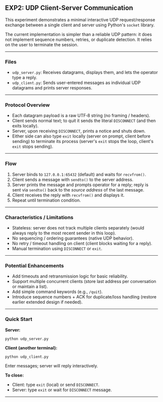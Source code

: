 ## EXP2: UDP Client-Server Communication

This experiment demonstrates a minimal interactive UDP request/response exchange between a single client and server using Python's `socket` library.

The current implementation is simpler than a reliable UDP pattern: it does not implement sequence numbers, retries, or duplicate detection. It relies on the user to terminate the session.

---

### Files

- `udp_server.py`: Receives datagrams, displays them, and lets the operator type a reply.
- `udp_client.py`: Sends user-entered messages as individual UDP datagrams and prints server responses.

---

### Protocol Overview

- Each datagram payload is a raw UTF‑8 string (no framing / headers).
- Client sends normal text; to quit it sends the literal `DISCONNECT` (and then exits locally).
- Server, upon receiving `DISCONNECT`, prints a notice and shuts down.
- Either side can also type `exit` locally (server on prompt, client before sending) to terminate its process (server's `exit` stops the loop, client's `exit` stops sending).

---

### Flow

1. Server binds to `127.0.0.1:65432` (default) and waits for `recvfrom()`.
2. Client sends a message with `sendto()` to the server address.
3. Server prints the message and prompts operator for a reply; reply is sent via `sendto()` back to the *source address* of the last message.
4. Client receives the reply with `recvfrom()` and displays it.
5. Repeat until termination condition.

---

### Characteristics / Limitations

- Stateless: server does not track multiple clients separately (would always reply to the most recent sender in this loop).
- No sequencing / ordering guarantees (native UDP behavior).
- No retry / timeout handling on client (client blocks waiting for a reply).
- Manual termination using `DISCONNECT` or `exit`.

---

### Potential Enhancements

- Add timeouts and retransmission logic for basic reliability.
- Support multiple concurrent clients (store last address per conversation or maintain a list).
- Add simple command keywords (e.g., `/quit`).
- Introduce sequence numbers + ACK for duplicate/loss handling (restore earlier extended design if needed).

---

### Quick Start

**Server:**
```
python udp_server.py
```

**Client (another terminal):**
```
python udp_client.py
```

Enter messages; server will reply interactively.

**To close:**
- Client: type `exit` (local) or send `DISCONNECT`.
- Server: type `exit` or wait for `DISCONNECT` message.

---